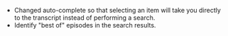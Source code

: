 * Changed auto-complete so that selecting an item will take you directly to the transcript instead of performing a search.
* Identify "best of" episodes in the search results.